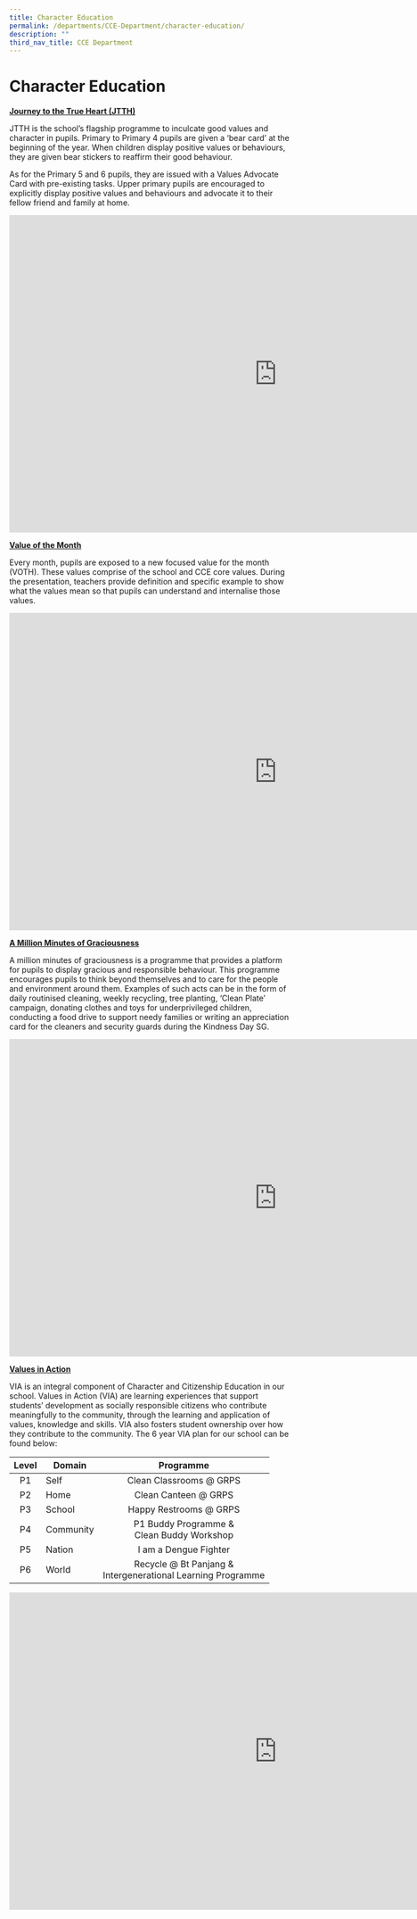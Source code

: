 ```yaml
---
title: Character Education
permalink: /departments/CCE-Department/character-education/
description: ""
third_nav_title: CCE Department
---
```

# Character Education

<u><b>Journey to the True Heart (JTTH)</b></u>

JTTH is the school’s flagship programme to inculcate good values and character in pupils. Primary to Primary 4 pupils are given a ‘bear card’ at the beginning of the year. When children display positive values or behaviours, they are given bear stickers to reaffirm their good behaviour.&nbsp;

As for the Primary 5 and 6 pupils, they are issued with a Values Advocate Card with pre-existing tasks. Upper primary pupils are encouraged to explicitly display positive values and behaviours and advocate it to their fellow friend and family at home.

<iframe allowfullscreen="true" height="569" width="960" frameborder="0" src="https://docs.google.com/presentation/d/e/2PACX-1vRux_R0aIBt1EP6cbdfLJfUg0SXusPkL6Yxj1qzfXIF9s0sd9aOXhKbLcRbxZ1fIBOtQNbNH795ciFK/embed?start=true&amp;loop=true&amp;delayms=3000"></iframe>


<u><b>Value of the Month</b></u>

Every month, pupils are exposed to a new focused value for the month (VOTH). These values comprise of the school and CCE core values. During the presentation, teachers provide definition and specific example to show what the values mean so that pupils can understand and internalise those values.

<iframe src="https://docs.google.com/presentation/d/e/2PACX-1vRyHA2sTCC4C3eaKXJwPJ4FbiCo4oUA2PlPL_ZS4Vi-pRO37LUDGAQF98IPCx10yEeSmrD6ZofqQgj_/embed?start=true&amp;loop=true&amp;delayms=5000" frameborder="0" width="960" height="569" allowfullscreen="true"></iframe>

<u><b>A Million Minutes of Graciousness</b></u>

A million minutes of graciousness is a programme that provides a platform for pupils to display gracious and responsible behaviour. This programme encourages pupils to think beyond themselves and to care for the people and environment around them. Examples of such acts can be in the form of daily routinised cleaning, weekly recycling, tree planting, ‘Clean Plate’ campaign, donating clothes and toys for underprivileged children, conducting a food drive to support needy families or writing an appreciation card for the cleaners and security guards during the Kindness Day SG.

<iframe src="https://docs.google.com/presentation/d/e/2PACX-1vSQzfHUeYK02GYpurcPhZzw_IXD41W527yYy2_oUnox_MCWCaOVsHjfrFPxFLOLi8OIwavOFESm268u/embed?start=true&amp;loop=true&amp;delayms=5000" frameborder="0" width="960" height="569" allowfullscreen="true"></iframe>

<u><b>Values in Action</b></u>


VIA is an integral component of Character and Citizenship Education in our school. Values in Action (VIA) are learning experiences that support students’ development as socially responsible citizens who contribute meaningfully to the community, through the learning and application of values, knowledge and skills. VIA also fosters student ownership over how they contribute to the community. The 6 year VIA plan for our school can be found below:

| Level | Domain    |                            Programme                           |
|:-----:|-----------|:--------------------------------------------------------------:|
| P1    |    Self   |                     Clean Classrooms @ GRPS                    |
| P2    |    Home   |                      Clean Canteen @ GRPS                      |
| P3    |   School  |                     Happy Restrooms @ GRPS                     |
| P4    | Community |          P1 Buddy Programme &amp;<br>Clean Buddy Workshop          |
| P5    |   Nation  |                      I am a Dengue Fighter                     |
| P6    |   World   | Recycle @ Bt Panjang &amp;<br>Intergenerational Learning Programme |


<iframe allowfullscreen="true" height="569" width="960" frameborder="0" src="https://docs.google.com/presentation/d/e/2PACX-1vQSrsstEZKNmOWxOZykCklmP6z6BaAz0ZUixXdripJHwJ_T26ZdwahTz-uKX4zp7lDHhTfuyif-YWtg/embed?start=true&amp;loop=true&amp;delayms=5000"></iframe>
